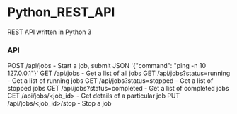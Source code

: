 # Python_REST_API
REST API written in Python 3

### API
POST /api/jobs - Start a job, submit JSON '{"command": "ping -n 10 127.0.0.1"}'
GET  /api/jobs - Get a list of all jobs
GET  /api/jobs?status=running - Get a list of running jobs
GET  /api/jobs?status=stopped - Get a list of stopped jobs
GET  /api/jobs?status=completed - Get a list of completed jobs
GET  /api/jobs/<job_id> - Get details of a particular job
PUT  /api/jobs/<job_id>/stop - Stop a job
